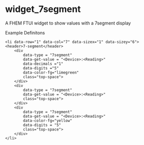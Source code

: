 # widget_7segment
A FHEM FTUI widget to show values with a 7segment display

Example Definitons
```
<li data-row="1" data-col="7" data-sizex="1" data-sizey="6">
<header>7-segment</header>
	<div 
		data-type = "7segment"
		data-get-value = "<Device>:<Reading>"
		data-decimals ="1"
		data-digits ="5"
		data-color-fg="limegreen"
		class="top-space">
	</div>
	<div 
		data-type = "7segment"
		data-get-value = "<Device>:<Reading>"
		class="top-space">
	</div>
	<div 
		data-type = "7segment"
		data-get-value = "<Device>:<Reading>"
		data-color-fg="yellow"
		data-digits = "5"
		class="top-space">
	</div>
</li>
```
